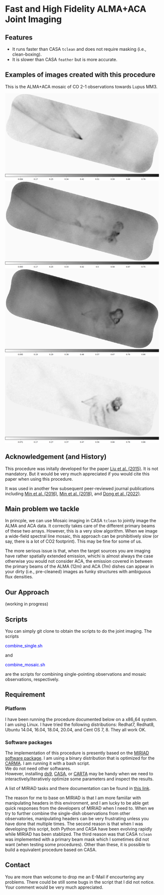 # Fast and High Fidelity ALMA+ACA Joint Imaging

## Features

- It runs faster than CASA `tclean` and does not require masking (i.e., clean-boxing).  
- It is slower than CASA `feather` but is more accurate.



## Examples of images created with this procedure

This is the ALMA+ACA mosaic of CO 2-1 observations towards Lupus MM3.

![Lupus MM3](/figures/channel_Lupusmm3_3.png)
![Lupus MM3](/figures/channel_Lupusmm3_4.png)
![Lupus MM3](/figures/channel_Lupusmm3_5.png)
![Lupus MM3](/figures/channel_Lupusmm3_6.png)



## Acknowledgement (and History)
This procedure was initally developed for the paper [Liu et al. (2015)](https://ui.adsabs.harvard.edu/abs/2015ApJ...804...37L/abstract). It is not mandatory. But it would be very much appreciated if you would cite this paper when using this procedure.  

It was used in another few subsequent peer-reviewed journal publications including [Min et al. (2016)](https://ui.adsabs.harvard.edu/abs/2016ApJ...824...99M/abstract), [Min et al. (2018)](https://ui.adsabs.harvard.edu/abs/2018ApJ...864..102M/abstract), and [Dong et al. (2022)](https://ui.adsabs.harvard.edu/abs/2022NatAs...6..331D/abstract).



## Main problem we tackle

In princple, we can use Mosaic imaging in CASA `tclean` to jointly image the ALMA and ACA data. It correctly takes care of the different primary beams of these two arrays. However, this is a very slow algorithm. When we image a wide-field spectral line mosaic, this approach can be prohibitively slow (or say, there is a lot of CO2 footprint). This may be fine for some of us.  

The more serious issue is that, when the target sources you are imaging have rather spatially extended emission, whichi is almost always the case otherwise you would not consider ACA, the emission covered in between the primary beams of the ALMA (12m) and ACA (7m) dishes can appear in your dirty (i.e., pre-cleaned) images as funky structures with ambiguous flux densities. 



## Our Approach

(working in progress)



## Scripts
You can simply git clone to obtain the scripts to do the joint imaging. The scripts <p style="color:blue">combine_single.sh</p> and <p style="color:blue">combine_mosaic.sh</p> are the scripts for combining single-pointing observations and mosaic observations, respectively.



## Requirement

### Platform
I have been running the procedure documented below on a x86_64 system. I am using Linux. I have tried the following distributions: Redhat7, Redhat8, Ubuntu 14.04, 16.04, 18.04, 20.04, and Cent OS 7, 8. They all work OK.  

### Software packages
The implementation of this procedure is presently based on the [MIRIAD software package](https://www.astro.umd.edu/~teuben/miriad/). I am using a binary distribution that is optimized for the [CARMA](https://en.wikipedia.org/wiki/Combined_Array_for_Research_in_Millimeter-wave_Astronomy). 
I am running it with a bash script.  
We do not need other softwares.  
However, installing [ds9](https://sites.google.com/cfa.harvard.edu/saoimageds9), [CASA](https://casa.nrao.edu/), or [CARTA](https://cartavis.org/) may be handy when we need to interactively/iteratively optimize some parameters and inspect the results.

A list of MIRIAD tasks and there documentation can be found in [this link](https://www.atnf.csiro.au/computing/software/miriad/taskindex.html).  

The reason for me to base on MIRIAD is that I am more famiilar with manipulating headers in this environment, and I am lucky to be able get quick responses from the developers of MIRIAD when I need to. When we try to further combine the single-dish observations from other observatories, manipulating headers can be very frustrating unless you have done that multiple times. The second reason is that when I was developing this script, both Python and CASA have been evolving rapidly while MIRIAD has been stablized. The third reason was that CASA `tclean` was implemented with a primary beam mask which I sometimes did not want (when testing some procedures). Other than these, it is possible to build a equivalent procedure based on CASA.



## Contact
You are more than welcome to drop me an E-Mail if encourtering any problems. There could be still some bugs in the script that I did not notice. Your comment would be very much appreciated.
